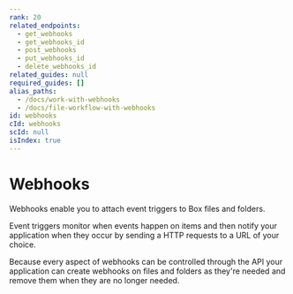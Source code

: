 ```yaml
---
rank: 20
related_endpoints:
  - get_webhooks
  - get_webhooks_id
  - post_webhooks
  - put_webhooks_id
  - delete_webhooks_id
related_guides: null
required_guides: []
alias_paths:
  - /docs/work-with-webhooks
  - /docs/file-workflow-with-webhooks
id: webhooks
cId: webhooks
scId: null
isIndex: true
---
```


# Webhooks

Webhooks enable you to attach event triggers to Box files and folders.

Event triggers monitor when events happen on items and then notify your
application when they occur by sending a HTTP requests to a URL of your choice.

Because every aspect of webhooks can be controlled through the API your
application can create webhooks on files and folders as they're needed and
remove them when they are no longer needed.
